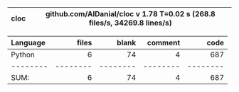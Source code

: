 cloc|github.com/AlDanial/cloc v 1.78  T=0.02 s (268.8 files/s, 34269.8 lines/s)
--- | ---

Language|files|blank|comment|code
:-------|-------:|-------:|-------:|-------:
Python|6|74|4|687
--------|--------|--------|--------|--------
SUM:|6|74|4|687
